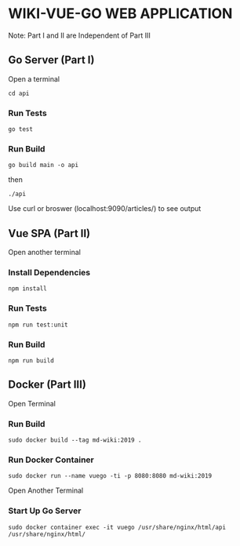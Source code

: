 # WIKI-VUE-GO WEB APPLICATION

Note: Part I and II are Independent of Part III

## Go Server (Part I)

Open a terminal

```
cd api
```

### Run Tests
```
go test
```

### Run Build
```
go build main -o api 
```
then
```
./api
```

Use curl or broswer (localhost:9090/articles/) to see output

## Vue SPA (Part II)

Open another terminal

### Install Dependencies
```
npm install
```

### Run Tests
```
npm run test:unit
```

### Run Build
```
npm run build
```

## Docker (Part III)

Open Terminal

### Run Build
```
sudo docker build --tag md-wiki:2019 .
```

### Run Docker Container 
```
sudo docker run --name vuego -ti -p 8080:8080 md-wiki:2019
```

Open Another Terminal

### Start Up Go Server
```
sudo docker container exec -it vuego /usr/share/nginx/html/api /usr/share/nginx/html/
```
